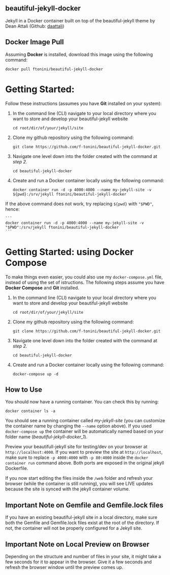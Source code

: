 ## beautiful-jekyll-docker

Jekyll in a Docker container built on top of the beautiful-jekyll theme by Dean Attali (Github: [daattali](https://github.com/daattali/beautiful-jekyll))

## Docker Image Pull

Assuming **Docker** is installed, download this image using the following command:

```
docker pull ftonini/beautiful-jekyll-docker
```    

# Getting Started:

Follow these instructions (assumes you have **Git** installed on your system):
1. In the command line (CLI) navigate to your local directory where you want to store and develop your beautiful-jekyll website
    
    ```
    cd root/dir/of/your/jekyll/site
    ```

2. Clone my github repository using the following command:

    ```
    git clone https://github.com/f-tonini/beautiful-jekyll-docker.git
    ```        

3.  Navigate one level down into the folder created with the command at *step 2.*

    ```
    cd beautiful-jekyll-docker
    ```    

4. Create and run a Docker container locally using the following command:

    ```
    docker container run -d -p 4000:4000 --name my-jekyll-site -v ${pwd}:/srv/jekyll ftonini/beautiful-jekyll-docker
    ```
If the above command does not work, try replacing `${pwd}` with `"$PWD"`, hence:

    ```
    docker container run -d -p 4000:4000 --name my-jekyll-site -v "$PWD":/srv/jekyll ftonini/beautiful-jekyll-docker
    ```

# Getting Started: using Docker Compose

To make things even easier, you could also use my ```docker-compose.yml``` file, instead of using the set of istructions. The following steps assume you have **Docker Compose** and **Git** installed.

1. In the command line (CLI) navigate to your local directory where you want to store and develop your beautiful-jekyll website
    
    ```
    cd root/dir/of/your/jekyll/site
    ```

2. Clone my github repository using the following command:

    ```
    git clone https://github.com/f-tonini/beautiful-jekyll-docker.git
    ```        

3.  Navigate one level down into the folder created with the command at *step 2.*

    ```
    cd beautiful-jekyll-docker
    ```    

4. Create and run a Docker container locally using the following command:
   
    ```
    docker-compose up -d 
    ```

## How to Use

You should now have a running container. You can check this by running:

```
docker container ls -a
```

You should see a running container called *my-jekyll-site* (you can customize the container name by changing the ```--name``` option above). If you used ```docker-compose up``` the container will be automatically named based on your folder name (*beautiful-jekyll-docker_1*).

Preview your beautifull-jekyll site for testing/dev on your browser at ```http://localhost:4000```. If you want to preview the site at ```http://localhost```, 
make sure to replace ```-p 4000:4000``` with ```-p 80:4000``` inside the ```docker container run``` command above. Both ports are exposed in the original jekyll 
Dockerfile. 

If you now start editing the files inside the ```/web``` folder and refresh your browser (while the container is still running), you will see LIVE updates because the site is synced with the jekyll container volume. 

## Important Note on Gemfile and Gemfile.lock files

If you have an existing beautiful-jekyll site in a local directory, make sure both the Gemfile and Gemfile.lock files exist at the root of the directory. If not, the container will not be properly configured for a Jekyll site.

## Important Note on Local Preview on Browser

Depending on the structure and number of files in your site, it might take a few seconds for it to appear in the browser. Give it a few seconds and refresh the browser window
until the preview comes up.